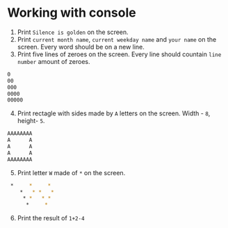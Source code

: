 # Working with console

1. Print `Silence is golden` on the screen.
2. Print `current month name`, `current weekday name` and `your name` on the screen. Every word should be on a new line.
3. Print five lines of zeroes on the screen. Every line should countain `line number` amount of zeroes.
```sh
0
00
000
0000
00000
```
4. Print rectagle with sides made by `A` letters on the screen. Width - `8`, height- `5`.
```sh
AAAAAAAA
A      A
A      A
A      A
AAAAAAAA
```
5. Print letter `W` made of `*` on the screen.
```sh
 *     *     *
    *   * *   *
     * *   * *
      *     *
```
6. Print the result of `1+2-4`